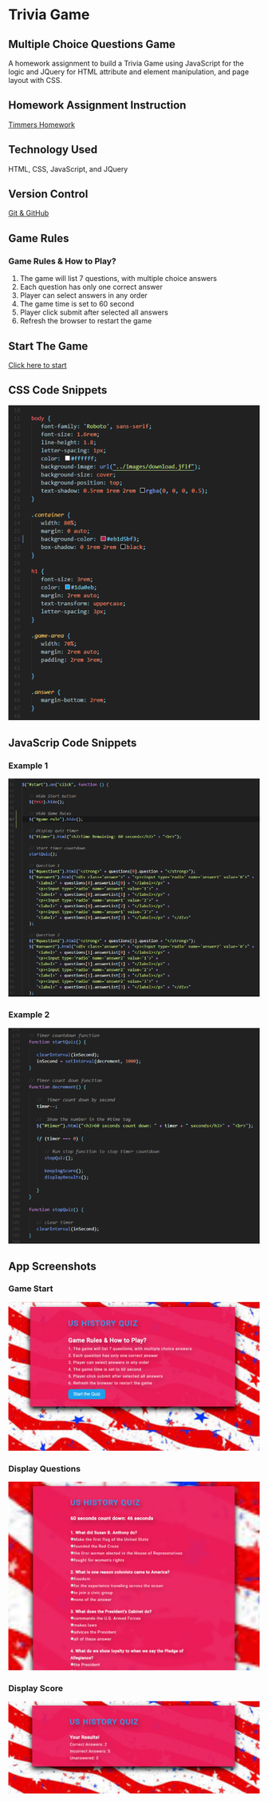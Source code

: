 # Trivia Game
## Multiple Choice Questions Game
A homework assignment to build a Trivia Game using JavaScript for the logic and JQuery for HTML attribute and element manipulation, and page layout with CSS.

## Homework Assignment Instruction
[Timmers Homework](https://ucb.bootcampcontent.com/UCB-Coding-Bootcamp/UCB-VIRT-FSF-PT-09-2019-U-O/blob/master/course-content/05-timers/homework/Instructions/homework-instructions.md)
## Technology Used
HTML, CSS, JavaScript, and JQuery

## Version Control
[Git & GitHub](https://github.com/tvn9/TriviaGame)

## Game Rules
### Game Rules & How to Play?
1. The game will list 7 questions, with multiple choice answers
2. Each question has only one correct answer
3. Player can select answers in any order
4. The game time is set to 60 second
5. Player click submit after selected all answers
6. Refresh the browser to restart the game

## Start The Game
[Click here to start](https://tvn9.github.io/TriviaGame/)

## CSS Code Snippets
![Page Layout](assets/images/1triviacss.png)

## JavaScrip Code Snippets
### Example 1
![JavaScript 1](assets/images/1triviajs.png)
### Example 2
![JavaScript 2](assets/images/2triviajs.png)

## App Screenshots
### Game Start
![Game Start](assets/images/1trivia.png)
### Display Questions
![Game Start](assets/images/2trivia.png)
### Display Score
![Game Start](assets/images/3trivia.png)

